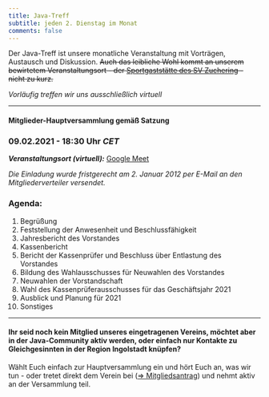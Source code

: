 ```yaml
---
title: Java-Treff
subtitle: jeden 2. Dienstag im Monat
comments: false
---
```


Der Java-Treff ist unsere monatliche Veranstaltung mit Vorträgen, Austausch und Diskussion.
~~Auch das leibliche Wohl kommt an unserem bewirtetem Veranstaltungsort - der [Sportgaststätte des SV Zuchering](https://goo.gl/maps/WdFPbCwjdqWQr5eUA) - nicht zu kurz.~~

_Vorläufig treffen wir uns ausschließlich virtuell_

---

#### Mitglieder-Hauptversammlung gemäß Satzung
### 09.02.2021 - 18:30 Uhr *CET*

***Veranstaltungsort (virtuell):*** [Google Meet](https://meet.google.com/get-jzpw-qxm)

*Die Einladung wurde fristgerecht am 2. Januar 2012 per E-Mail an den Mitgliederverteiler versendet.*

### Agenda:
1. Begrüßung
2. Feststellung der Anwesenheit und Beschlussfähigkeit
3. Jahresbericht des Vorstandes
4. Kassenbericht
5. Bericht der Kassenprüfer und Beschluss über Entlastung des Vorstandes
6. Bildung des Wahlausschusses für Neuwahlen des Vorstandes
7. Neuwahlen der Vorstandschaft
8. Wahl des Kassenprüferausschusses für das Geschäftsjahr 2021
9. Ausblick und Planung für 2021
10. Sonstiges

--- 
#### Ihr seid noch kein Mitglied unseres eingetragenen Vereins, möchtet aber in der Java-Community aktiv werden, oder einfach nur Kontakte zu Gleichgesinnten in der Region Ingolstadt knüpfen?

Wählt Euch einfach zur Hauptversammlung ein und hört Euch an, was wir tun - 
oder tretet direkt dem Verein bei ([⇒ Mitgliedsantrag](https://www.vereinonline.org/jug_ingolstadt/?mitgliedsantrag)) und nehmt aktiv an der Versammlung teil.



